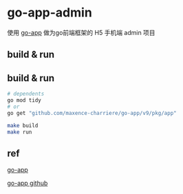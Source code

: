 # go-app-admin

使用 [go-app](https://go-app.dev/) 做为go前端框架的 H5 手机端 admin 项目

## build & run
## build & run

```bash
# dependents
go mod tidy
# or
go get "github.com/maxence-charriere/go-app/v9/pkg/app"
```

```bash
make build
make run
```


## ref

[go-app](https://go-app.dev/)

[go-app github](https://github.com/maxence-charriere/go-app)